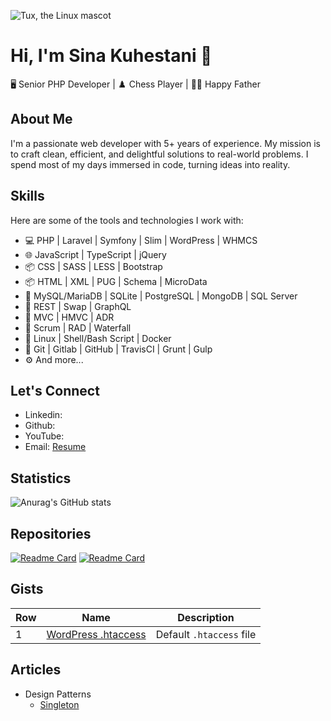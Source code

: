 ![Tux, the Linux mascot](https://anayacybertech.com/wp-content/uploads/2018/07/cstmswft-1170x341.jpg)
# Hi, I'm Sina Kuhestani 👋

🖥️ Senior PHP Developer | ♟️ Chess Player | 👨‍🍼 Happy Father


## About Me

I'm a passionate web developer with 5+ years of experience. My mission is to craft clean, efficient, and delightful solutions to real-world problems. I spend most of my days immersed in code, turning ideas into reality.

## Skills

Here are some of the tools and technologies I work with:

* 💻 PHP | Laravel | Symfony | Slim | WordPress | WHMCS
* 🌐 JavaScript | TypeScript | jQuery
* 📦 CSS | SASS | LESS | Bootstrap
* 📦 HTML | XML | PUG | Schema | MicroData
* 🐘 MySQL/MariaDB | SQLite | PostgreSQL | MongoDB | SQL Server
* 🍃 REST | Swap | GraphQL
* 🍃 MVC | HMVC | ADR
* 🍃 Scrum | RAD | Waterfall
* 🍃 Linux | Shell/Bash Script | Docker
* 🍃 Git | Gitlab | GitHub | TravisCI | Grunt | Gulp
* ⚙️ And more...

## Let's Connect

* Linkedin: 
* Github: 
* YouTube: 
* Email: 
[Resume](https://github.com/sinakuhestani/sinakuhestani/blob/main/RESUME.md)


## Statistics

![Anurag's GitHub stats](https://github-readme-stats.vercel.app/api?username=sinakuhestani&show_icons=true&theme=transparent&show=reviews,discussions_started,discussions_answered,prs_merged,prs_merged_percentage)


## Repositories
[![Readme Card](https://github-readme-stats.vercel.app/api/pin/?username=PHPallas&repo=Framework)](https://github.com/phpallas/framework)
[![Readme Card](https://github-readme-stats.vercel.app/api/pin/?username=PHPallas&repo=Framework)](https://github.com/phpallas/framework)


## Gists

|Row|Name|Description|
|-----|-----|-----|
|1|[WordPress .htaccess](https://gist.github.com/sinakuhestani/3048a98deccaab669fd9f3442ad5acef/)|Default `.htaccess` file|





## Articles

* Design Patterns
    * [Singleton](https://github.com/sinakuhestani/sinakuhestani/blob/main/Design%20Patterns/Singleton.md)


